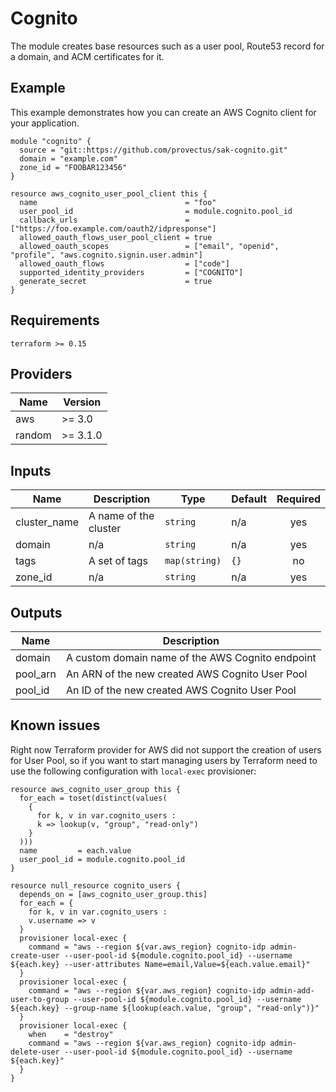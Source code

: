 # Cognito
The module creates base resources such as a user pool, Route53 record for a domain, and ACM certificates for it.

## Example
This example demonstrates how you can create an AWS Cognito client for your application.
``` hcl
module "cognito" {
  source = "git::https://github.com/provectus/sak-cognito.git"
  domain = "example.com"
  zone_id = "FOOBAR123456"
}

resource aws_cognito_user_pool_client this {
  name                                 = "foo"
  user_pool_id                         = module.cognito.pool_id
  callback_urls                        = ["https://foo.example.com/oauth2/idpresponse"]
  allowed_oauth_flows_user_pool_client = true
  allowed_oauth_scopes                 = ["email", "openid", "profile", "aws.cognito.signin.user.admin"]
  allowed_oauth_flows                  = ["code"]
  supported_identity_providers         = ["COGNITO"]
  generate_secret                      = true
}
```

## Requirements

```
terraform >= 0.15
 ```

## Providers
| Name | Version |
|------|---------|
| aws | >= 3.0 |
| random | >= 3.1.0 |

## Inputs
| Name | Description | Type | Default | Required |
|------|-------------|------|---------|:-----:|
| cluster\_name | A name of the cluster | `string` | n/a | yes |
| domain | n/a | `string` | n/a | yes |
| tags | A set of tags | `map(string)` | `{}` | no |
| zone\_id | n/a | `string` | n/a | yes |

## Outputs
| Name | Description |
|------|-------------|
| domain | A custom domain name of the AWS Cognito endpoint |
| pool\_arn | An ARN of the new created AWS Cognito User Pool |
| pool\_id | An ID of the new created AWS Cognito User Pool |


## Known issues
Right now Terraform provider for AWS did not support the creation of users for User Pool, so if you want to start managing users by Terraform need to use the following configuration with `local-exec` provisioner:
``` hcl
resource aws_cognito_user_group this {
  for_each = toset(distinct(values(
    {
      for k, v in var.cognito_users :
      k => lookup(v, "group", "read-only")
    }
  )))
  name         = each.value
  user_pool_id = module.cognito.pool_id
}

resource null_resource cognito_users {
  depends_on = [aws_cognito_user_group.this]
  for_each = {
    for k, v in var.cognito_users :
    v.username => v
  }
  provisioner local-exec {
    command = "aws --region ${var.aws_region} cognito-idp admin-create-user --user-pool-id ${module.cognito.pool_id} --username ${each.key} --user-attributes Name=email,Value=${each.value.email}"
  }
  provisioner local-exec {
    command = "aws --region ${var.aws_region} cognito-idp admin-add-user-to-group --user-pool-id ${module.cognito.pool_id} --username ${each.key} --group-name ${lookup(each.value, "group", "read-only")}"
  }
  provisioner local-exec {
    when    = "destroy"
    command = "aws --region ${var.aws_region} cognito-idp admin-delete-user --user-pool-id ${module.cognito.pool_id} --username ${each.key}"
  }
}

```
